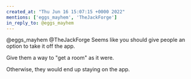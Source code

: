 ```yaml
---
created_at: "Thu Jun 16 15:07:15 +0000 2022"
mentions: ['eggs_mayhem', 'TheJackForge']
in_reply_to: @eggs_mayhem
---
```


@eggs_mayhem @TheJackForge Seems like you should give people an option to take it off the app.

Give them a way to "get a room" as it were. 

Otherwise, they would end up staying on the app.
